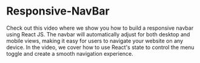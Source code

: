 # Responsive-NavBar
Check out this video where we show you how to build a responsive navbar using React JS. The navbar will automatically adjust for both desktop and mobile views, making it easy for users to navigate your website on any device. In the video, we cover how to use React's state to control the menu toggle and create a smooth navigation experience.
